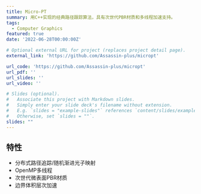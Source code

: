 ```yaml
---
title: Micro-PT
summary: 用C++实现的经典路径跟踪算法，具有次世代PBR材质和多线程加速支持。
tags:
  - Computer Graphics
featured: true
date: '2022-06-28T00:00:00Z'

# Optional external URL for project (replaces project detail page).
external_link: 'https://github.com/Assassin-plus/micropt'

url_code: 'https://github.com/Assassin-plus/micropt'
url_pdf: ''
url_slides: ''
url_video: ''

# Slides (optional).
#   Associate this project with Markdown slides.
#   Simply enter your slide deck's filename without extension.
#   E.g. `slides = "example-slides"` references `content/slides/example-slides.md`.
#   Otherwise, set `slides = ""`.
slides: ""
---
```

## 特性

- 分布式路径追踪/随机渐进光子映射
- OpenMP多线程
- 次世代微表面PBR材质
- 边界体积层次加速
